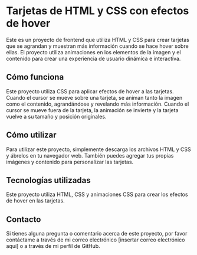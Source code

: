 # Tarjetas de HTML y CSS con efectos de hover
Este es un proyecto de frontend que utiliza HTML y CSS para crear tarjetas que se agrandan y muestran más información cuando se hace hover sobre ellas. El proyecto utiliza animaciones en los elementos de la imagen y el contenido para crear una experiencia de usuario dinámica e interactiva.

## Cómo funciona
Este proyecto utiliza CSS para aplicar efectos de hover a las tarjetas. Cuando el cursor se mueve sobre una tarjeta, se animan tanto la imagen como el contenido, agrandándose y revelando más información. Cuando el cursor se mueve fuera de la tarjeta, la animación se invierte y la tarjeta vuelve a su tamaño y posición originales.

## Cómo utilizar
Para utilizar este proyecto, simplemente descarga los archivos HTML y CSS y ábrelos en tu navegador web. También puedes agregar tus propias imágenes y contenido para personalizar las tarjetas.

## Tecnologías utilizadas
Este proyecto utiliza HTML, CSS y animaciones CSS para crear los efectos de hover en las tarjetas.

## Contacto
Si tienes alguna pregunta o comentario acerca de este proyecto, por favor contáctame a través de mi correo electrónico [insertar correo electrónico aquí] o a través de mi perfil de GitHub.






